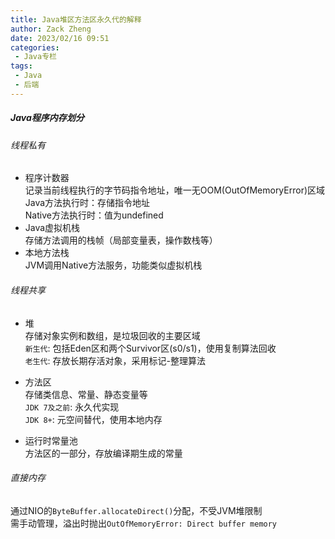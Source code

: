 ```yaml
---
title: Java堆区方法区永久代的解释
author: Zack Zheng
date: 2023/02/16 09:51
categories:
 - Java专栏
tags:
 - Java
 - 后端
---
```


##### Java程序内存划分

###### 线程私有

+ 程序计数器        
记录当前线程执行的字节码指令地址，唯一无OOM(OutOfMemoryError)区域     
Java方法执行时：存储指令地址     
Native方法执行时：值为undefined      
+ Java虚拟机栈        
存储方法调用的栈帧（局部变量表，操作数栈等）      
+ 本地方法栈        
JVM调用Native方法服务，功能类似虚拟机栈        

###### 线程共享     

+ 堆     
存储对象实例和数组，是垃圾回收的主要区域     
`新生代`: 包括Eden区和两个Survivor区(s0/s1)，使用复制算法回收      
`老生代`: 存放长期存活对象，采用标记-整理算法      

+ 方法区     
存储类信息、常量、静态变量等     
`JDK 7及之前`: 永久代实现       
`JDK 8+`: 元空间替代，使用本地内存      

+ 运行时常量池     
方法区的一部分，存放编译期生成的常量   

###### 直接内存        
通过NIO的`ByteBuffer.allocateDirect()`分配，不受JVM堆限制        
需手动管理，溢出时抛出`OutOfMemoryError: Direct buffer memory`         


<simple-img src="https://gitee.com/zackzhengxy/picGallery/raw/main/imgs/Java堆区方法区永久代的解释.png"></simple-img>

